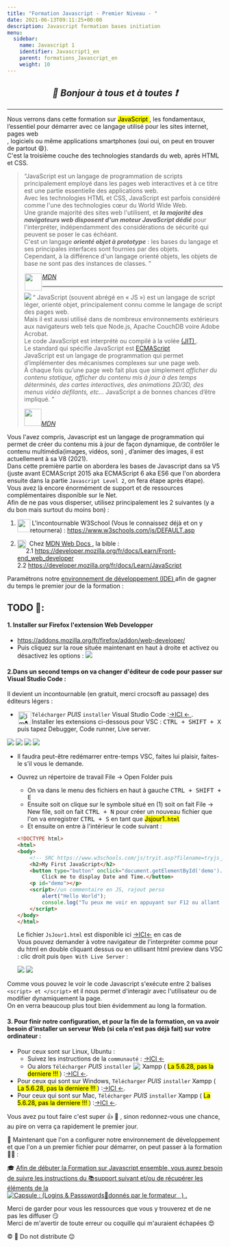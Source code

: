 ```yaml
---
title: "Formation Javascript - Premier Niveau - "
date: 2021-06-13T09:11:25+00:00
description: Javascript formation bases initiation
menu:
  sidebar:
    name: Javascript 1
    identifier: Javascript1_en
    parent: formations_Javascript_en
    weight: 10
---
```


## _<center>:loudspeaker: Bonjour à tous et à toutes :heavy_exclamation_mark:</center>_

---
<div class="d-sm-block alert alert-info text-center" > 
<i class="fas fa-info-circle " style="color: orange;"></i> Nous verrons dans cette formation sur <mark><i class="fa-brands fa-js fa-beat"></i> JavaScript </mark> , les fondamentaux, l’essentiel pour démarrer avec ce langage utilisé pour les <i class="fas fa-sitemap"></i> sites internet, <i class="fas fa-file-code"></i> pages web<br/> ,<i class="fas fa-desktop"></i> logiciels ou même <i class="fas fa-mobile-alt"></i> applications smartphones (oui oui, on peut en trouver de partout 😄).<br/> 
C'est la troisième couche des technologies standards du web, après HTML et CSS.
</div>

> “JavaScript est un langage de programmation de scripts principalement employé dans les pages web interactives et à ce titre est une partie essentielle des applications web.  
> Avec les technologies HTML et CSS, JavaScript est parfois considéré comme l'une des technologies cœur du World Wide Web.  
> Une grande majorité des sites web l'utilisent, et <strong><i>la majorité des navigateurs web disposent d'un moteur JavaScript dédié </strong></i>pour l'interpréter, indépendamment des considérations de sécurité qui peuvent se poser le cas échéant.  
> C'est un langage <strong><i>orienté objet à prototype</i></strong> : les bases du langage et ses principales interfaces sont fournies par des objets.  
> Cependant, à la différence d'un langage orienté objets, les objets de base ne sont pas des instances de classes. ”
>
> <cite>[<img  style="float:left; margin: 1px;"  height="40px" src="https://blog.mozilla.org/opendesign/files/2017/06/logo-1000x256.png">MDN <i class="fas fa-external-link-alt"></i>](https://fr.wikipedia.org/wiki/JavaScript "Définition à lire pour bien comprendre")</cite>
>
> <hr/>
>
> <img  src="cake.png" class="img-fluid float-right" style="max-width: 250px;  height: auto;"> “ JavaScript (souvent abrégé en « JS ») est un langage de script léger, orienté objet, principalement connu comme le langage de script des pages web.  
> Mais il est aussi utilisé dans de nombreux environnements extérieurs aux navigateurs web tels que Node.js, Apache CouchDB voire Adobe Acrobat.  
> Le code JavaScript est interprété ou compilé à la volée [(JIT) <i class="fas fa-external-link-alt"></i>](https://fr.wikipedia.org/wiki/Compilation_%C3%A0_la_vol%C3%A9e).  
> Le standard qui spécifie JavaScript est [ECMAScript <i class="fas fa-external-link-alt"></i>](https://developer.mozilla.org/fr/docs/Web/JavaScript/Language_Resources "les différentes spécifications du langage et ses versions")  
> JavaScript est un langage de programmation qui permet d’implémenter des mécanismes complexes sur une page web.  
> À chaque fois qu’une page web fait plus que simplement _afficher du contenu statique, afficher du contenu mis à jour à des temps déterminés, des cartes interactives, des animations 2D/3D, des menus vidéo défilants, etc..._
> JavaScript a de bonnes chances d’être impliqué.
> ”
>
> <cite>[<img style="-webkit-user-select: none; margin: auto; " height="40px" src="https://blog.mozilla.org/opendesign/files/2017/06/logo-1000x256.png">MDN <i class="fas fa-external-link-alt"></i>](https://developer.mozilla.org/fr/docs/Web/JavaScript "Définition à lire pour bien comprendre")</cite>

Vous l'avez compris, Javascript est un langage de programmation qui permet de créer du contenu mis à jour de façon dynamique, de contrôler le contenu multimédia(images, vidéos, son) , d’animer des images, il est actuellement à sa V8 (2021).  
Dans cette première partie on abordera les bases de Javascript dans sa V5 (juste avant ECMAScript 2015 aka ECMAScript 6 aka ES6 que l'on abordera ensuite dans la partie `Javascript Level 2`, on fera étape après étape).  
Vous avez là encore énormément de support et de ressources complémentaires disponible sur le Net.  
Afin de ne pas vous disperser, utilisez principalement les 2 suivantes (y a du bon mais surtout du moins bon) :

1. <img  height="30px" style="vertical-align:top; float:left; "  src="/files/images/W3Schools_logo.svg.png" alt="">&nbsp;L'incontournable W3School (Vous le connaissez déjà et on y retournera) : https://www.w3schools.com/js/DEFAULT.asp

2. <img  height="20px"  style="vertical-align:top;float:left;"  src="/files/images/MDN_h50.png" alt="MDN ">&nbsp; Chez [MDN Web Docs <i class="fas fa-external-link-alt"></i>](https://fr.wikipedia.org/wiki/MDN_Web_Docs "Définition de MDN web docs, Mozilla et Google collaborent à la diffusion de ressources pédagogiques"), la bible :  
   2.1 https://developer.mozilla.org/fr/docs/Learn/Front-end_web_developer  
   2.2 https://developer.mozilla.org/fr/docs/Learn/JavaScript

<div class="d-sm-block  alert alert-dark text-left" role="alert">

Paramétrons notre [environnement de développement (IDE) <i class="fas fa-external-link-alt"></i>](https://fr.wikipedia.org/wiki/Environnement_de_d%C3%A9veloppement) afin de gagner du temps le premier jour de la formation :

</div>

## <i class="fas fa-clipboard-list "></i> TODO :roller_coaster::

  <h4> 1. Installer sur Firefox l'extension Web Developper</h4>  

  - https://addons.mozilla.org/fr/firefox/addon/web-developer/  
  - Puis cliquez sur la roue <i class="fas fa-cog"></i> située maintenant en haut à droite et activez ou désactivez les options : ![](webdeb.png)

  <h4> 2.Dans un second temps on va changer d'éditeur de code pour passer sur Visual Studio Code : </h4>  Il devient un incontournable (en gratuit, merci crocsoft au passage) des éditeurs légers :

 - `Télécharger` _PUIS_ `installer` Visual Studio Code <img style="vertical-align:bottom;float:left;margin: 2px" height="30px" src="/files/images/Visual studio code logo.png" alt="img"> :[->ICI <i class="fas fa-external-link-alt"></i><- ](https://code.visualstudio.com/).
 - Installer les extensions <i class="fab fa-js-square fa-2x" style="vertical-align:bottom; color:orange"></i> ci-dessous pour VSC : <kbd>CTRL + SHIFT + X</kbd> puis tapez Debugger, Code runner, Live server.

  <div  class="row justify-content-start">
  <img src="extension1.png" >  
  <img src="extension2.png" >  
  <img src="extension3.png" >  
  <img src="extension4.png" >  
  </div>

  - Il faudra peut-être redémarrer entre-temps VSC, faites lui plaisir, faites-le s'il vous le demande.
  - Ouvrez un répertoire de travail File -> Open Folder puis
    - On va dans le menu des fichiers en haut à gauche <kbd>CTRL + SHIFT + E</kbd> 
    - Ensuite soit on clique sur le symbole situé en (1) soit on fait File -> New file, soit on fait <kbd>CTRL + N</kbd> pour  créer un nouveau fichier que l'on va enregistrer <kbd>CTRL + S</kbd> en tant que <mark> Jsjour1`.html` </mark>
    - Et ensuite on entre à l'intérieur le code suivant :

    ```html
    <!DOCTYPE html>
    <html>
    <body>
        <!-- SRC https://www.w3schools.com/js/tryit.asp?filename=tryjs_myfirst -->
        <h2>My First JavaScript</h2>
        <button type="button" onclick="document.getElementById('demo').innerHTML = Date()">
            Click me to display Date and Time.</button>
        <p id="demo"></p>
        <script>//un commentaire en JS, rajout perso
            alert("Hello World");
            console.log("Tu peux me voir en appuyant sur F12 ou allant dans les outils de dev de ton navigateur ;)");
        </script>
    </body>
    </html>
    ```

    Le fichier `JsJour1.html` est disponible ici [->ICI<-](Jsjour1.html) en cas de <i class="fas fa-briefcase-medical"></i>  
  Vous pouvez demander à votre navigateur de l'interpréter comme pour du html en double cliquant dessus ou en utilisant html preview dans VSC : clic droit puis `Open With Live Server` :  

      <div  class="row justify-content-start">
      <img src="rendu1.png">  
      <img src="rendu2.png">   
    </div>

  Comme vous pouvez le voir le code Javascript s'exécute entre 2 balises ` <script> et </script> ` et il nous permet d'interagir avec l'utilisateur ou de modifier dynamiquement la page.  
  On en verra beaucoup plus tout bien évidemment au long la formation.

<h4> 3. Pour finir notre configuration, et pour la fin de la formation, on va avoir besoin d'installer un serveur Web (si cela n'est pas déjà fait) sur votre ordinateur : </h4>

  - Pour ceux sont sur <i class="fa-brands fa-linux"></i> Linux,<i class="fa-brands fa-ubuntu"></i> Ubuntu :
    - Suivez les instructions de la `communauté` : [->ICI <i class="fas fa-external-link-alt"></i><- ](https://doc.ubuntu-fr.org/xampp)  
    - Ou alors `Télécharger` *PUIS* `installer` <img style="vertical-align: bottom; padding:1px" src="/files/images/xampp_30.png" > Xampp ( <mark>La 5.6.28, pas la derniere !!! </mark>) :[->ICI <i class="fas fa-external-link-alt"></i><-](https://sourceforge.net/projects/xampp/files/XAMPP%20Linux/5.6.28/).
  - Pour ceux qui sont sur <i class="fab fa-windows"></i> Windows, `Télécharger` *PUIS* `installer`  Xampp ( <mark>La 5.6.28, pas la derniere !!! </mark>) :[->ICI <i class="fas fa-external-link-alt"></i><-](https://sourceforge.net/projects/xampp/files/XAMPP%20Windows/5.6.28/).
  - Pour ceux qui sont sur <i class="fab fa-apple"></i> Mac, `Télécharger` *PUIS* `installer` Xampp ( <mark>La 5.6.28, pas la derniere !!! </mark>) :[->ICI <i class="fas fa-external-link-alt"></i><-](https://sourceforge.net/projects/xampp/files/XAMPP%20Mac%20OS%20X/5.6.28/).

<div class="d-sm-block  alert alert-success  text-left" role="alert">
Vous avez pu tout faire c'est super 👍 💪 , sinon redonnez-vous une chance, au pire on verra ça rapidement le premier jour.  

:speech_balloon: Maintenant que l'on a configurer notre environnement de développement et que l'on a un premier fichier pour démarrer, on peut passer à la formation :astronaut: :  


:mortar_board: [Afin de débuter la Formation sur <i class="fa-brands fa-js"></i> Javascript <i class="fa-brands fa-css3 fa-beat-fade"></i> ensemble, vous aurez besoin de suivre les instructions du :books:support suivant et/ou de récupérer les éléments de la <span style='display:FLEX;margin:0'> <img style="vertical-align: bottom;" src="/images/icones/w30/capsule_30.png" alt="C">apsule : (Logins & Passswords :closed_lock_with_key: donnés par le formateur &nbsp; <i class="fas fa-chalkboard-teacher"></i> &nbsp;)&nbsp; <i class="fas fa-external-link-alt"></i>.</span>](http://franpan.free.fr/formation/_javascript996 "lien vers le site contenant les fichiers de la formation")

</div>

Merci de garder pour vous les ressources que vous y trouverez et de ne pas les diffuser :smirk:  
Merci de m'avertir de toute erreur ou coquille qui m'auraient échapées :heart_eyes:

:copyright: :no_entry_sign: Do not distribute :relieved: